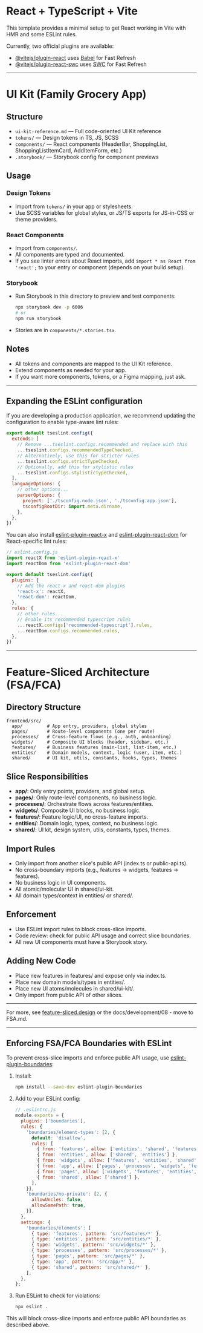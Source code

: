 # React + TypeScript + Vite

This template provides a minimal setup to get React working in Vite with HMR and some ESLint rules.

Currently, two official plugins are available:

- [@vitejs/plugin-react](https://github.com/vitejs/vite-plugin-react/blob/main/packages/plugin-react) uses [Babel](https://babeljs.io/) for Fast Refresh
- [@vitejs/plugin-react-swc](https://github.com/vitejs/vite-plugin-react/blob/main/packages/plugin-react-swc) uses [SWC](https://swc.rs/) for Fast Refresh

---

# UI Kit (Family Grocery App)

## Structure

- `ui-kit-reference.md` — Full code-oriented UI Kit reference
- `tokens/` — Design tokens in TS, JS, SCSS
- `components/` — React components (HeaderBar, ShoppingList, ShoppingListItemCard, AddItemForm, etc.)
- `.storybook/` — Storybook config for component previews

## Usage

### Design Tokens
- Import from `tokens/` in your app or stylesheets.
- Use SCSS variables for global styles, or JS/TS exports for JS-in-CSS or theme providers.

### React Components
- Import from `components/`.
- All components are typed and documented.
- If you see linter errors about React imports, add `import * as React from 'react';` to your entry or component (depends on your build setup).

### Storybook
- Run Storybook in this directory to preview and test components:
  ```sh
  npx storybook dev -p 6006
  # or
  npm run storybook
  ```
- Stories are in `components/*.stories.tsx`.

## Notes
- All tokens and components are mapped to the UI Kit reference.
- Extend components as needed for your app.
- If you want more components, tokens, or a Figma mapping, just ask.

---

## Expanding the ESLint configuration

If you are developing a production application, we recommend updating the configuration to enable type-aware lint rules:

```js
export default tseslint.config({
  extends: [
    // Remove ...tseslint.configs.recommended and replace with this
    ...tseslint.configs.recommendedTypeChecked,
    // Alternatively, use this for stricter rules
    ...tseslint.configs.strictTypeChecked,
    // Optionally, add this for stylistic rules
    ...tseslint.configs.stylisticTypeChecked,
  ],
  languageOptions: {
    // other options...
    parserOptions: {
      project: ['./tsconfig.node.json', './tsconfig.app.json'],
      tsconfigRootDir: import.meta.dirname,
    },
  },
})
```

You can also install [eslint-plugin-react-x](https://github.com/Rel1cx/eslint-react/tree/main/packages/plugins/eslint-plugin-react-x) and [eslint-plugin-react-dom](https://github.com/Rel1cx/eslint-react/tree/main/packages/plugins/eslint-plugin-react-dom) for React-specific lint rules:

```js
// eslint.config.js
import reactX from 'eslint-plugin-react-x'
import reactDom from 'eslint-plugin-react-dom'

export default tseslint.config({
  plugins: {
    // Add the react-x and react-dom plugins
    'react-x': reactX,
    'react-dom': reactDom,
  },
  rules: {
    // other rules...
    // Enable its recommended typescript rules
    ...reactX.configs['recommended-typescript'].rules,
    ...reactDom.configs.recommended.rules,
  },
})
```

---

# Feature-Sliced Architecture (FSA/FCA)

## Directory Structure

```
frontend/src/
  app/         # App entry, providers, global styles
  pages/       # Route-level components (one per route)
  processes/   # Cross-feature flows (e.g., auth, onboarding)
  widgets/     # Composite UI blocks (header, sidebar, etc.)
  features/    # Business features (main-list, list-item, etc.)
  entities/    # Domain models, context, logic (user, item, etc.)
  shared/      # UI kit, utils, constants, hooks, types, themes
```

## Slice Responsibilities
- **app/**: Only entry points, providers, and global setup.
- **pages/**: Only route-level components, no business logic.
- **processes/**: Orchestrate flows across features/entities.
- **widgets/**: Composite UI blocks, no business logic.
- **features/**: Feature logic/UI, no cross-feature imports.
- **entities/**: Domain logic, types, context, no business logic.
- **shared/**: UI kit, design system, utils, constants, types, themes.

## Import Rules
- Only import from another slice's public API (index.ts or public-api.ts).
- No cross-boundary imports (e.g., features → widgets, features → features).
- No business logic in UI components.
- All atomic/molecular UI in shared/ui-kit.
- All domain types/context in entities/ or shared/.

## Enforcement
- Use ESLint import rules to block cross-slice imports.
- Code review: check for public API usage and correct slice boundaries.
- All new UI components must have a Storybook story.

## Adding New Code
- Place new features in features/ and expose only via index.ts.
- Place new domain models/types in entities/.
- Place new UI atoms/molecules in shared/ui-kit/.
- Only import from public API of other slices.

---

For more, see [feature-sliced.design](https://feature-sliced.design/) or the docs/development/08 - move to FSA.md.

---

## Enforcing FSA/FCA Boundaries with ESLint

To prevent cross-slice imports and enforce public API usage, use [eslint-plugin-boundaries](https://github.com/SonarSource/eslint-plugin-boundaries):

1. Install:
   ```sh
   npm install --save-dev eslint-plugin-boundaries
   ```
2. Add to your ESLint config:
   ```js
   // .eslintrc.js
   module.exports = {
     plugins: ['boundaries'],
     rules: {
       'boundaries/element-types': [2, {
         default: 'disallow',
         rules: [
           { from: 'features', allow: ['entities', 'shared', 'features'] },
           { from: 'entities', allow: ['shared', 'entities'] },
           { from: 'widgets', allow: ['features', 'entities', 'shared', 'widgets'] },
           { from: 'app', allow: ['pages', 'processes', 'widgets', 'features', 'entities', 'shared', 'app'] },
           { from: 'pages', allow: ['widgets', 'features', 'entities', 'shared', 'pages'] },
           { from: 'shared', allow: ['shared'] },
         ],
       }],
       'boundaries/no-private': [2, {
         allowUncles: false,
         allowSamePath: true,
       }],
     },
     settings: {
       'boundaries/elements': [
         { type: 'features', pattern: 'src/features/*' },
         { type: 'entities', pattern: 'src/entities/*' },
         { type: 'widgets', pattern: 'src/widgets/*' },
         { type: 'processes', pattern: 'src/processes/*' },
         { type: 'pages', pattern: 'src/pages/*' },
         { type: 'app', pattern: 'src/app/*' },
         { type: 'shared', pattern: 'src/shared/*' },
       ],
     },
   };
   ```
3. Run ESLint to check for violations:
   ```sh
   npx eslint .
   ```

This will block cross-slice imports and enforce public API boundaries as described above.
